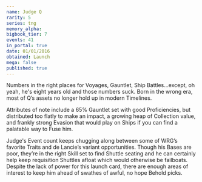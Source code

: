 ```yaml
---
name: Judge Q
rarity: 5
series: tng
memory_alpha:
bigbook_tier: 7
events: 41
in_portal: true
date: 01/01/2016
obtained: Launch
mega: false
published: true
---
```


Numbers in the right places for Voyages, Gauntlet, Ship Battles...except, oh yeah, he's eight years old and those numbers suck. Born in the wrong era, most of Q’s assets no longer hold up in modern Timelines.

Attributes of note include a 65% Gauntlet set with good Proficiencies, but distributed too flatly to make an impact, a growing heap of Collection value, and frankly strong Evasion that would play on Ships if you can find a palatable way to Fuse him.

Judge's Event count keeps chugging along between some of WRG’s favorite Traits and de Lancie’s variant opportunities. Though his Bases are poor, they’re in the right Skill set to find Shuttle seating and he can certainly help keep requisition Shuttles afloat which would otherwise be failboats. Despite the lack of power for this launch card, there are enough areas of interest to keep him ahead of swathes of awful, no hope Behold picks.
